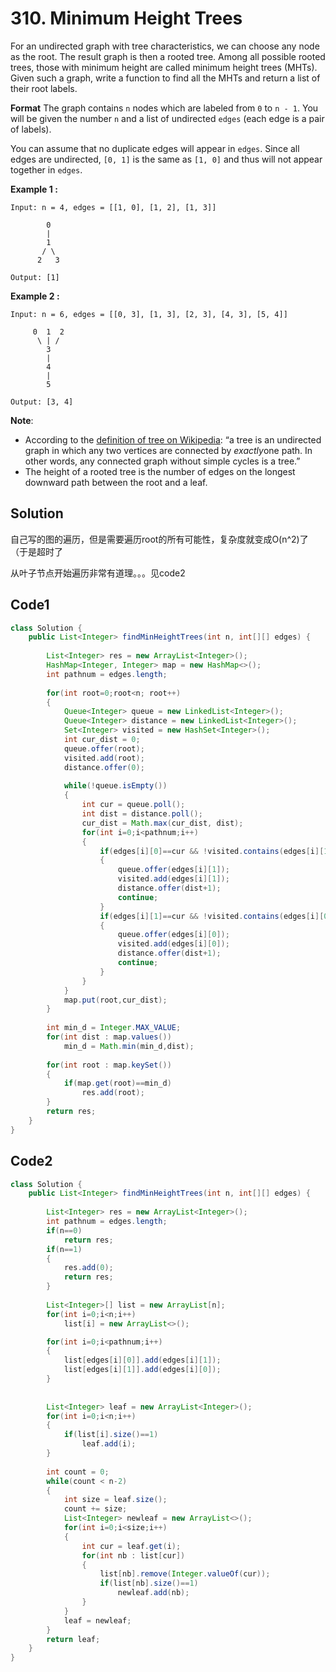 # 310. Minimum Height Trees

For an undirected graph with tree characteristics, we can choose any node as the root. The result graph is then a rooted tree. Among all possible rooted trees, those with minimum height are called minimum height trees (MHTs). Given such a graph, write a function to find all the MHTs and return a list of their root labels.

**Format**
The graph contains `n` nodes which are labeled from `0` to `n - 1`. You will be given the number `n` and a list of undirected `edges` (each edge is a pair of labels).

You can assume that no duplicate edges will appear in `edges`. Since all edges are undirected, `[0, 1]` is the same as `[1, 0]` and thus will not appear together in `edges`.

**Example 1 :**

```
Input: n = 4, edges = [[1, 0], [1, 2], [1, 3]]

        0
        |
        1
       / \
      2   3 

Output: [1]
```

**Example 2 :**

```
Input: n = 6, edges = [[0, 3], [1, 3], [2, 3], [4, 3], [5, 4]]

     0  1  2
      \ | /
        3
        |
        4
        |
        5 

Output: [3, 4]
```

**Note**:

- According to the [definition of tree on Wikipedia](https://en.wikipedia.org/wiki/Tree_(graph_theory)): “a tree is an undirected graph in which any two vertices are connected by *exactly*one path. In other words, any connected graph without simple cycles is a tree.”
- The height of a rooted tree is the number of edges on the longest downward path between the root and a leaf.



## Solution

自己写的图的遍历，但是需要遍历root的所有可能性，复杂度就变成O(n^2)了（于是超时了

从叶子节点开始遍历非常有道理。。。见code2



## Code1

```java
class Solution {
    public List<Integer> findMinHeightTrees(int n, int[][] edges) {
        
        List<Integer> res = new ArrayList<Integer>();
        HashMap<Integer, Integer> map = new HashMap<>();
        int pathnum = edges.length;
        
        for(int root=0;root<n; root++)
        {
            Queue<Integer> queue = new LinkedList<Integer>();
            Queue<Integer> distance = new LinkedList<Integer>();
            Set<Integer> visited = new HashSet<Integer>();
            int cur_dist = 0;
            queue.offer(root);
            visited.add(root);
            distance.offer(0);
            
            while(!queue.isEmpty())
            {
                int cur = queue.poll();
                int dist = distance.poll();
                cur_dist = Math.max(cur_dist, dist);
                for(int i=0;i<pathnum;i++)
                {
                    if(edges[i][0]==cur && !visited.contains(edges[i][1]))
                    {
                        queue.offer(edges[i][1]);
                        visited.add(edges[i][1]);
                        distance.offer(dist+1);
                        continue;
                    }
                    if(edges[i][1]==cur && !visited.contains(edges[i][0]))
                    {
                        queue.offer(edges[i][0]);
                        visited.add(edges[i][0]);
                        distance.offer(dist+1);
                        continue;
                    }
                }
            }
            map.put(root,cur_dist);
        }
        
        int min_d = Integer.MAX_VALUE;
        for(int dist : map.values())
            min_d = Math.min(min_d,dist);
        
        for(int root : map.keySet())
        {
            if(map.get(root)==min_d)
                res.add(root);
        }
        return res;
    }
}
```



## Code2

```java
class Solution {
    public List<Integer> findMinHeightTrees(int n, int[][] edges) {
        
        List<Integer> res = new ArrayList<Integer>();
        int pathnum = edges.length;
        if(n==0)
            return res;
        if(n==1)
        {
            res.add(0);
            return res;
        }
            
        List<Integer>[] list = new ArrayList[n];
        for(int i=0;i<n;i++)
            list[i] = new ArrayList<>();

        for(int i=0;i<pathnum;i++)
        {
            list[edges[i][0]].add(edges[i][1]);
            list[edges[i][1]].add(edges[i][0]);
        }
        
        
        List<Integer> leaf = new ArrayList<Integer>();
        for(int i=0;i<n;i++)
        {
            if(list[i].size()==1)
                leaf.add(i);
        }
        
        int count = 0;
        while(count < n-2)
        {
            int size = leaf.size();
            count += size;
            List<Integer> newleaf = new ArrayList<>();
            for(int i=0;i<size;i++)
            {
                int cur = leaf.get(i);
                for(int nb : list[cur])
                {
                    list[nb].remove(Integer.valueOf(cur));
                    if(list[nb].size()==1)
                        newleaf.add(nb);
                }  
            }
            leaf = newleaf;
        }
        return leaf;
    }
}
```

